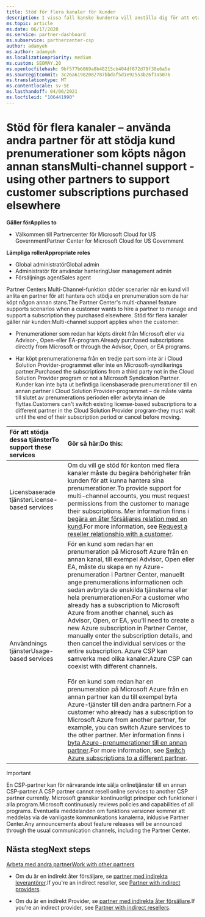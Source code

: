 ```yaml
---
title: Stöd för flera kanaler för kunder
description: I vissa fall kanske kunderna vill anställa dig för att etablera och stödja en prenumeration som de har köpt någon annan stans.
ms.topic: article
ms.date: 06/17/2020
ms.service: partner-dashboard
ms.subservice: partnercenter-csp
author: adamyeh
ms.author: adamyeh
ms.localizationpriority: medium
ms.custom: SEOMAY.20
ms.openlocfilehash: 9bf577b6869a8b48215cb404df872d79f38e6a5e
ms.sourcegitcommit: 3c26a61982082787bbdaf5d1e92553b26f3a5076
ms.translationtype: MT
ms.contentlocale: sv-SE
ms.lasthandoff: 04/06/2021
ms.locfileid: "106441990"
---
```

# <a name="multi-channel-support---using-other-partners-to-support-customer-subscriptions-purchased-elsewhere"></a><span data-ttu-id="8c60b-103">Stöd för flera kanaler – använda andra partner för att stödja kund prenumerationer som köpts någon annan stans</span><span class="sxs-lookup"><span data-stu-id="8c60b-103">Multi-channel support - using other partners to support customer subscriptions purchased elsewhere</span></span>

<span data-ttu-id="8c60b-104">**Gäller för**</span><span class="sxs-lookup"><span data-stu-id="8c60b-104">**Applies to**</span></span>

- <span data-ttu-id="8c60b-105">Välkommen till Partnercenter för Microsoft Cloud for US Government</span><span class="sxs-lookup"><span data-stu-id="8c60b-105">Partner Center for Microsoft Cloud for US Government</span></span>

<span data-ttu-id="8c60b-106">**Lämpliga roller**</span><span class="sxs-lookup"><span data-stu-id="8c60b-106">**Appropriate roles**</span></span>

- <span data-ttu-id="8c60b-107">Global administratör</span><span class="sxs-lookup"><span data-stu-id="8c60b-107">Global admin</span></span>
- <span data-ttu-id="8c60b-108">Administratör för användar hantering</span><span class="sxs-lookup"><span data-stu-id="8c60b-108">User management admin</span></span>
- <span data-ttu-id="8c60b-109">Försäljnings agent</span><span class="sxs-lookup"><span data-stu-id="8c60b-109">Sales agent</span></span>

<span data-ttu-id="8c60b-110">Partner Centers Multi-Channel-funktion stöder scenarier när en kund vill anlita en partner för att hantera och stödja en prenumeration som de har köpt någon annan stans.</span><span class="sxs-lookup"><span data-stu-id="8c60b-110">The Partner Center's multi-channel feature supports scenarios when a customer wants to hire a partner to manage and support a subscription they purchased elsewhere.</span></span> <span data-ttu-id="8c60b-111">Stöd för flera kanaler gäller när kunden:</span><span class="sxs-lookup"><span data-stu-id="8c60b-111">Multi-channel support applies when the customer:</span></span>

- <span data-ttu-id="8c60b-112">Prenumerationer som redan har köpts direkt från Microsoft eller via Advisor-, Open-eller EA-program.</span><span class="sxs-lookup"><span data-stu-id="8c60b-112">Already purchased subscriptions directly from Microsoft or through the Advisor, Open, or EA programs.</span></span>

- <span data-ttu-id="8c60b-113">Har köpt prenumerationerna från en tredje part som inte är i Cloud Solution Provider-programmet eller inte en Microsoft-syndikerings partner.</span><span class="sxs-lookup"><span data-stu-id="8c60b-113">Purchased the subscriptions from a third party not in the Cloud Solution Provider program or not a Microsoft Syndication Partner.</span></span> <span data-ttu-id="8c60b-114">Kunder kan inte byta ut befintliga licensbaserade prenumerationer till en annan partner i Cloud Solution Provider-programmet – de måste vänta till slutet av prenumerations perioden eller avbryta innan de flyttas.</span><span class="sxs-lookup"><span data-stu-id="8c60b-114">Customers can't switch existing license-based subscriptions to a different partner in the Cloud Solution Provider program-they must wait until the end of their subscription period or cancel before moving.</span></span>

|<span data-ttu-id="8c60b-115">För att stödja dessa tjänster</span><span class="sxs-lookup"><span data-stu-id="8c60b-115">To support these services</span></span>  | <span data-ttu-id="8c60b-116">Gör så här:</span><span class="sxs-lookup"><span data-stu-id="8c60b-116">Do this:</span></span> |
|:---------|:---------|
|<span data-ttu-id="8c60b-117">Licensbaserade tjänster</span><span class="sxs-lookup"><span data-stu-id="8c60b-117">License-based services</span></span>    | <span data-ttu-id="8c60b-118">Om du vill ge stöd för konton med flera kanaler måste du begära behörigheter från kunden för att kunna hantera sina prenumerationer.</span><span class="sxs-lookup"><span data-stu-id="8c60b-118">To provide support for multi-channel accounts, you must request permissions from the customer to manage their subscriptions.</span></span> <span data-ttu-id="8c60b-119">Mer information finns i [begära en åter försäljares relation med en kund](request-a-relationship-with-a-customer.md).</span><span class="sxs-lookup"><span data-stu-id="8c60b-119">For more information, see [Request a reseller relationship with a customer](request-a-relationship-with-a-customer.md).</span></span>   |
|<span data-ttu-id="8c60b-120">Användnings tjänster</span><span class="sxs-lookup"><span data-stu-id="8c60b-120">Usage-based services</span></span>     |  <span data-ttu-id="8c60b-121">För en kund som redan har en prenumeration på Microsoft Azure från en annan kanal, till exempel Advisor, Open eller EA, måste du skapa en ny Azure-prenumeration i Partner Center, manuellt ange prenumerations informationen och sedan avbryta de enskilda tjänsterna eller hela prenumerationen.</span><span class="sxs-lookup"><span data-stu-id="8c60b-121">For a customer who already has a subscription to Microsoft Azure from another channel, such as Advisor, Open, or EA, you'll need to create a new Azure subscription in Partner Center, manually enter the subscription details, and then cancel the individual services or the entire subscription.</span></span> <span data-ttu-id="8c60b-122">Azure CSP kan samverka med olika kanaler.</span><span class="sxs-lookup"><span data-stu-id="8c60b-122">Azure CSP can coexist with different channels.</span></span><br/><br/> <span data-ttu-id="8c60b-123">För en kund som redan har en prenumeration på Microsoft Azure från en annan partner kan du till exempel byta Azure-tjänster till den andra partnern.</span><span class="sxs-lookup"><span data-stu-id="8c60b-123">For a customer who already has a subscription to Microsoft Azure from another partner, for example, you can switch Azure services to the other partner.</span></span>  <span data-ttu-id="8c60b-124">Mer information finns i [byta Azure-prenumerationer till en annan partner](switch-azure-subscriptions-to-a-different-partner.md).</span><span class="sxs-lookup"><span data-stu-id="8c60b-124">For more information, see [Switch Azure subscriptions to a different partner](switch-azure-subscriptions-to-a-different-partner.md).</span></span> |

> [!IMPORTANT]  
> <span data-ttu-id="8c60b-125">En CSP-partner kan för närvarande inte sälja onlinetjänster till en annan CSP-partner.</span><span class="sxs-lookup"><span data-stu-id="8c60b-125">A CSP partner cannot resell online services to another CSP partner currently.</span></span> <span data-ttu-id="8c60b-126">Microsoft granskar kontinuerligt principer och funktioner i alla program.</span><span class="sxs-lookup"><span data-stu-id="8c60b-126">Microsoft continuously reviews policies and capabilities of all programs.</span></span> <span data-ttu-id="8c60b-127">Eventuella meddelanden om funktions versioner kommer att meddelas via de vanligaste kommunikations kanalerna, inklusive Partner Center.</span><span class="sxs-lookup"><span data-stu-id="8c60b-127">Any announcements about feature releases will be announced through the usual communication channels, including the Partner Center.</span></span>

## <a name="next-steps"></a><span data-ttu-id="8c60b-128">Nästa steg</span><span class="sxs-lookup"><span data-stu-id="8c60b-128">Next steps</span></span>

[<span data-ttu-id="8c60b-129">Arbeta med andra partner</span><span class="sxs-lookup"><span data-stu-id="8c60b-129">Work with other partners</span></span>](work-with-other-partners.md)

- <span data-ttu-id="8c60b-130">Om du är en indirekt åter försäljare, se [partner med indirekta leverantörer](indirect-reseller-tasks-in-partner-center.md).</span><span class="sxs-lookup"><span data-stu-id="8c60b-130">If you're an indirect reseller, see [Partner with indirect providers](indirect-reseller-tasks-in-partner-center.md).</span></span>

- <span data-ttu-id="8c60b-131">Om du är en indirekt Provider, se [partner med indirekta åter försäljare](indirect-provider-tasks-in-partner-center.md).</span><span class="sxs-lookup"><span data-stu-id="8c60b-131">If you're an indirect provider, see [Partner with indirect resellers](indirect-provider-tasks-in-partner-center.md).</span></span>
